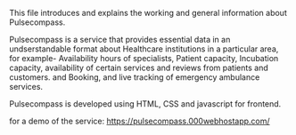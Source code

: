 This file introduces and explains the working and general information about Pulsecompass.

Pulsecompass is a service that provides essential data in an undserstandable format about Healthcare institutions in a particular area,
for example- Availability hours of specialists, Patient capacity, Incubation capacity, availability of certain services and reviews from patients and customers.
and Booking, and live tracking of emergency ambulance services.

Pulsecompass is developed using HTML, CSS and javascript for frontend.

for a demo of the service:
https://pulsecompass.000webhostapp.com/

